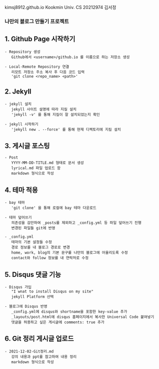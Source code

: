 kimsj8912.github.io
Kookmin Univ. CS 20212974 김서정

### 나만의 블로그 만들기 프로젝트
  ## 1. Github Page 시작하기
    - Repository 생성
       Github에서 <username>/github.io 를 이름으로 하는 저장소 생성
    
    - Local-Remote Repository 연결
       리모트 저장소 주소 복사 후 다음 코드 입력
       'git clone <repo_name> <path>'
  
  ## 2. Jekyll
    - jekyll 설치
       jekyll 사이트 설명에 따라 지킬 설치
       'jekyll -v' 를 통해 지킬이 잘 설치되었는지 확인
    
    - jekyll 시작하기
       'jekyll new . --force' 를 통해 현재 디렉토리에 지킬 설치
  
  ## 3. 게시글 포스팅
    - Post
       YYYY-MM-DD-TITLE.md 형태로 문서 생성
       lyrical.md 파일 업로드 함
       markdown 형식으로 작성
    
  ## 4. 테마 적용
    - bay 테마
       'git clone' 을 통해 로컬에 bay 테마 다운로드
    
    - 테마 덮어쓰기
       의존성을 감안하여 _posts를 제외하고 _config.yml 등 파일 덮어쓰기 진행
       변경된 파일들 git에 반영
    
    - _config.yml
       테마의 기본 설정들 수정
       경로 정보를 내 블로그 경로로 변경
       home, work, blog의 기본 문구를 나만의 블로그에 어울리도록 수정
       contact와 follow 정보를 내 연락처로 수정
    
  ## 5. Disqus 댓글 기능
    - Disqus 가입
       "I wnat to install Disqus on my site"
       jekyll Platform 선택
    
    - 블로그에 Disqus 반영
       _config.yml에 disqus와 shortname을 포함한 key-value 추가
       _layouts/post.html에 disqus 홈페이지에서 복사한 Universal Code 붙여넣기
       댓글을 허용하고 싶은 게시글에 comments: true 추가
  
  ## 6. Git 정리 게시글 업로드
    - 2021-12-02-Git정리.md
       강의 내용과 ppt를 참고하여 내용 정리
       markdown 형식으로 작성
